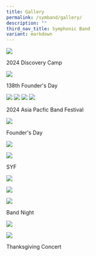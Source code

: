 ```yaml
---
title: Gallery
permalink: /symband/gallery/
description: ""
third_nav_title: Symphonic Band
variant: markdown
---
```

![](/images/1O2A0039.jpg)

2024 Discovery Camp

![](/images/1K3A9459_DxO.jpg)

138th Founder's Day

![](/images/IMG_9426.jpg)
![](/images/DSC02624.jpg)
![](/images/DSC02623.jpg)
![](/images/DSC02617.jpg)

2024  Asia Pacfic Band Festival 


![](/images/FD2023_71.jpg)

Founder's Day

![](/images/1__Brass_Ens_Group_Photo.JPG)

![](/images/4__Percs_Ens_Group_Photo.JPG)

SYF

![](/images/10.JPG)

![](/images/4.JPG)

![](/images/3__1_.JPG)

Band Night

![](/images/DSC03365.jpeg)

![](/images/DSC03605.jpeg)

Thanksgiving Concert